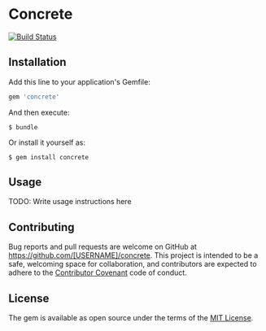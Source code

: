 # Concrete
[![Build Status](https://travis-ci.org/wizardone/concrete.svg?branch=master)](https://travis-ci.org/wizardone/concrete)

## Installation

Add this line to your application's Gemfile:

```ruby
gem 'concrete'
```

And then execute:

    $ bundle

Or install it yourself as:

    $ gem install concrete

## Usage

TODO: Write usage instructions here

## Contributing

Bug reports and pull requests are welcome on GitHub at https://github.com/[USERNAME]/concrete. This project is intended to be a safe, welcoming space for collaboration, and contributors are expected to adhere to the [Contributor Covenant](http://contributor-covenant.org) code of conduct.


## License

The gem is available as open source under the terms of the [MIT License](http://opensource.org/licenses/MIT).
